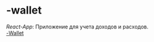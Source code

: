 # -wallet
*React-App*:
Приложение для учета доходов и расходов. <br/>
<a href="https://egorov-wallet-e9pgvbjgz-by-egorov.vercel.app/">-Wallet</a>

